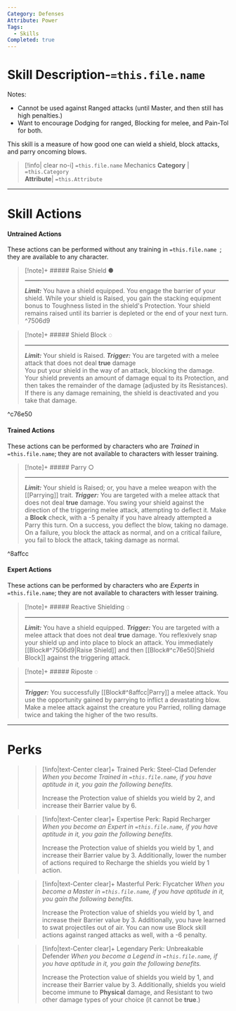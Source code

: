 ```yaml
---
Category: Defenses
Attribute: Power
Tags:
  - Skills
Completed: true
---
```

# Skill Description-`=this.file.name`
Notes:
- Cannot be used against Ranged attacks (until Master, and then still has high penalties.)
- Want to encourage Dodging for ranged, Blocking for melee, and Pain-Tol for both.

This skill is a measure of how good one can wield a shield, block attacks, and parry oncoming blows. 
>[!info| clear no-i] `=this.file.name` Mechanics
>**Category** | `=this.Category`   
>**Attribute**| `=this.Attribute`
- - -
# Skill Actions
#### Untrained Actions
These actions can be performed without any training in `=this.file.name `; they are available to any character. 
> [!note]+ ##### Raise Shield ●
>
>- - -
>  ***Limit:*** You have a shield equipped. 
>  You engage the barrier of your shield. While your shield is Raised, you gain the stacking equipment bonus to Toughness listed in the shield's Protection. Your shield remains raised until its barrier is depleted or the end of your next turn. 
^7506d9

> [!note]+ ##### Shield Block ◌
>
>- - -
>  ***Limit:*** Your shield is Raised.
>  ***Trigger:*** You are targeted with a melee attack that does not deal **true** damage  
>  You put your shield in the way of an attack, blocking the damage. Your shield prevents an amount of damage equal to its Protection, and then takes the remainder of the damage (adjusted by its Resistances). If there is any damage remaining, the shield is deactivated and you take that damage. 

^c76e50

#### Trained Actions
These actions can be performed by characters who are *Trained* in `=this.file.name`; they are not available to characters with lesser training.
> [!note]+ ##### Parry ○
>
>- - -
>  ***Limit:*** Your shield is Raised; or, you have a melee weapon with the [[Parrying]] trait.
>  ***Trigger:*** You are targeted with a melee attack that does not deal **true** damage.
>  You swing your shield against the direction of the triggering melee attack, attempting to deflect it. Make a **Block** check, with a -5 penalty if you have already attempted a Parry this turn. On a success, you deflect the blow, taking no damage. On a failure, you block the attack as normal, and on a critical failure, you fail to block the attack, taking damage as normal. 

^8affcc

#### Expert Actions
These actions can be performed by characters who are *Experts* in `=this.file.name`; they are not available to characters with lesser training.
> [!note]+ ##### Reactive Shielding ◌
>
>- - -
> ***Limit:*** You have a shield equipped. 
> ***Trigger:*** You are targeted with a melee attack that does not deal **true** damage.
> You reflexively snap your shield up and into place to block an attack. You immediately [[Block#^7506d9\|Raise Shield]] and then [[Block#^c76e50\|Shield Block]] against the triggering attack. 

> [!note]+ ##### Riposte ◌
>
>- - -
> ***Trigger:*** You successfully [[Block#^8affcc\|Parry]] a melee attack.
> You use the opportunity gained by parrying to inflict a devastating blow. Make a melee attack against the creature you Parried, rolling damage twice and taking the higher of the two results. 

- - -
# Perks
>> [!info|text-Center clear]+ Trained Perk: Steel-Clad Defender
>> *When you become Trained in `=this.file.name`, if you have aptitude in it, you gain the following benefits.*
>> 
>> Increase the Protection value of shields you wield by 2, and increase their Barrier value by 6.

>> [!info|text-Center clear]+ Expertise Perk: Rapid Recharger
>> *When you become an Expert in `=this.file.name`, if you have aptitude in it, you gain the following benefits.*
>> 
>> Increase the Protection value of shields you wield by 1, and increase their Barrier value by 3. Additionally, lower the number of actions required to Recharge the shields you wield by 1 action. 

>> [!info|text-Center clear]+ Masterful Perk: Flycatcher
>> *When you become a Master in `=this.file.name`, if you have aptitude in it, you gain the following benefits.*
>> 
>> Increase the Protection value of shields you wield by 1, and increase their Barrier value by 3. Additionally, you have learned to swat projectiles out of air. You can now use Block skill actions against ranged attacks as well, with a -6 penalty. 

>> [!info|text-Center clear]+ Legendary Perk: Unbreakable Defender
>> *When you become a Legend in `=this.file.name`, if you have aptitude in it, you gain the following benefits.*
>> 
>> Increase the Protection value of shields you wield by 1, and increase their Barrier value by 3. Additionally, shields you wield become immune to **Physical** damage, and Resistant to two other damage types of your choice (it cannot be **true**.)